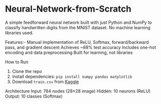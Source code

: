 # Neural-Network-from-Scratch

A simple feedforward neural network built with just Python and NumPy to classify handwritten digits from the MNIST dataset. No machine learning libraries used.

Features:- 
Manual implementation of ReLU, Softmax, forward/backward pass, and gradient descent
Achieves ~88% test accuracy
Includes one-hot encoding and data preprocessing
Built for learning, not libraries

How to Run
1. Clone the repo  
2. Install dependencies: `pip install numpy pandas matplotlib`  
3. Download `train.csv` from [Kaggle](https://www.kaggle.com/datasets/oddrationale/mnist-in-csv)  

Architecture
Input: 784 nodes (28×28 image)
Hidden: 10 neurons (ReLU)
Output: 10 classes (Softmax)
